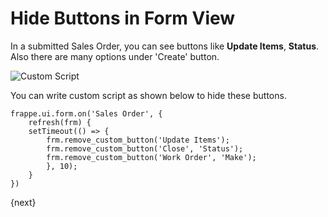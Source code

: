 <!-- add-breadcrumbs -->
# Hide Buttons in Form View

In a submitted Sales Order, you can see buttons like **Update Items**, **Status**. Also there are many options under 'Create' button.

<img alt="Custom Script" class="screenshot" src="{{docs_base_url}}/v12/assets/img/customize/sales_order_buttons.png">

You can write custom script as shown below to hide these buttons.

    frappe.ui.form.on('Sales Order', {
        refresh(frm) {
        setTimeout(() => {
            frm.remove_custom_button('Update Items');
            frm.remove_custom_button('Close', 'Status');
            frm.remove_custom_button('Work Order', 'Make');
            }, 10);
        }
    })

{next}
